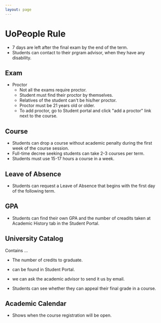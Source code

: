 ```yaml
---
layout: page
---
```


# UoPeople Rule
	
* 7 days are left after the final exam by the end of the term.
* Students can contact to their prgram advisor, when they have any disability.


## Exam

* Proctor
    * Not all the exams require proctor.
    * Student must find their proctor by themselves.
    * Relatives of the student can't be his/her proctor.
    * Proctor must be 21 years old or older.
    * To add proctor, go to Student portal and click "add a proctor" link next to the course.
    
## Course

* Students can drop a course without academic penalty during the first week of the course session.
* Full-time decree seeking students can take 2-3 courses per term.
* Students must use 15-17 hours a course in a week.

## Leave of Absence

* Students can request a Leave of Absence that begins with the first day of the following term.

## GPA

* Students can find their own GPA and the number of creadits taken at Academic History tab in the Student Portal.

## University Catalog

Contains ...

* The number of credits to graduate.

* can be found in Student Portal.
* we can ask the academic advisor to send it us by email.
* Students can see whether they can appeal their final grade in a course.

## Academic Calendar

* Shows when the course registration will be open.
